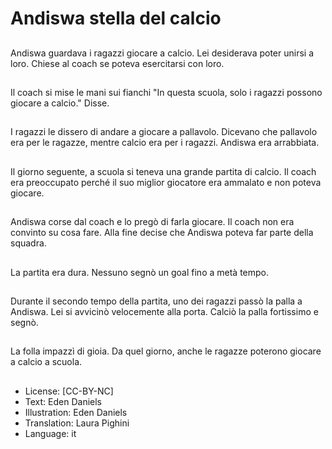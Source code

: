 # Andiswa stella del calcio

##
Andiswa guardava i ragazzi giocare a calcio. Lei desiderava poter unirsi a loro. Chiese al coach se poteva esercitarsi con loro.

##
Il coach si mise le mani sui fianchi "In questa scuola, solo i ragazzi possono giocare a calcio." Disse.

##
I ragazzi le dissero di andare a giocare a pallavolo. Dicevano che pallavolo era per le ragazze, mentre calcio era per i ragazzi. Andiswa era arrabbiata.

##
Il giorno seguente, a scuola si teneva una grande partita di calcio. Il coach era preoccupato perché il suo miglior giocatore era ammalato e non poteva giocare.

##
Andiswa corse dal coach e lo pregò di farla giocare. Il coach non era convinto su cosa fare. Alla fine decise che Andiswa poteva far parte della squadra.

##
La partita era dura. Nessuno segnò un goal fino a metà tempo.

##
Durante il secondo tempo della partita, uno dei ragazzi passò la palla a Andiswa. Lei si avvicinò velocemente alla porta. Calciò la palla fortissimo e segnò.

##
La folla impazzì di gioia. Da quel giorno, anche le ragazze poterono giocare a calcio a scuola.

##
* License: [CC-BY-NC]
* Text: Eden Daniels
* Illustration: Eden Daniels
* Translation: Laura Pighini
* Language: it
